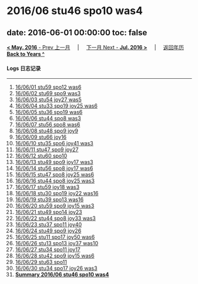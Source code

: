 # 2016/06 stu46 spo10 was4

date: 2016-06-01 00:00:00
toc: false
---
[**< May. 2016** - Prev 上一月](/lifelogs/2016/05/index.html) &nbsp; &nbsp; | &nbsp; &nbsp; [下一月 Next - **Jul. 2016 >**](/lifelogs/2016/07/index.html) &nbsp; &nbsp; |  &nbsp; &nbsp; [返回年历 **Back to Years ^**](/lifelogs/index.html)
<br/>
#### Logs 日志记录
---
1. [16/06/01 stu59 spo12 was6](/lifelogs/2016/06/d01.html)
2. [16/06/02 stu69 spo9 was3](/lifelogs/2016/06/d02.html)
3. [16/06/03 stu54 joy27 was5](/lifelogs/2016/06/d03.html)
4. [16/06/04 stu33 spo19 joy25 was6](/lifelogs/2016/06/d04.html)
5. [16/06/05 stu36 spo19 was6](/lifelogs/2016/06/d05.html)
6. [16/06/06 stu44 spo8 was3](/lifelogs/2016/06/d06.html)
7. [16/06/07 stu56 spo8 was6](/lifelogs/2016/06/d07.html)
8. [16/06/08 stu48 spo9 joy9](/lifelogs/2016/06/d08.html)
9. [16/06/09 stu66 joy16](/lifelogs/2016/06/d09.html)
10. [16/06/10 stu35 spo6 joy41 was3](/lifelogs/2016/06/d10.html)
11. [16/06/11 stu47 spo9 joy27](/lifelogs/2016/06/d11.html)
12. [16/06/12 stu60 spo10](/lifelogs/2016/06/d12.html)
13. [16/06/13 stu49 spo9 joy17 was3](/lifelogs/2016/06/d13.html)
14. [16/06/14 stu56 spo8 joy17 was6](/lifelogs/2016/06/d14.html)
15. [16/06/15 stu47 spo8 joy25 was6](/lifelogs/2016/06/d15.html)
16. [16/06/16 stu44 spo8 joy25 was3](/lifelogs/2016/06/d16.html)
17. [16/06/17 stu59 joy18 was3](/lifelogs/2016/06/d17.html)
18. [16/06/18 stu30 spo19 joy22 was16](/lifelogs/2016/06/d18.html)
19. [16/06/19 stu39 spo13 was16](/lifelogs/2016/06/d19.html)
20. [16/06/20 stu59 spo9 joy15 was3](/lifelogs/2016/06/d20.html)
21. [16/06/21 stu49 spo14 joy23](/lifelogs/2016/06/d21.html)
22. [16/06/22 stu44 spo8 joy33 was3](/lifelogs/2016/06/d22.html)
23. [16/06/23 stu37 spo11 joy40](/lifelogs/2016/06/d23.html)
24. [16/06/24 stu49 spo9 joy26](/lifelogs/2016/06/d24.html)
25. [16/06/25 stu11 spo17 joy50 was6](/lifelogs/2016/06/d25.html)
26. [16/06/26 stu13 spo13 joy37 was10](/lifelogs/2016/06/d26.html)
27. [16/06/27 stu34 spo11 joy17](/lifelogs/2016/06/d27.html)
28. [16/06/28 stu42 spo9 joy15 was6](/lifelogs/2016/06/d28.html)
29. [16/06/29 stu63 spo11](/lifelogs/2016/06/d29.html)
30. [16/06/30 stu34 spo17 joy26 was3](/lifelogs/2016/06/d30.html)
32. [**Summary 2016/06 stu46 spo10 was4**](/lifelogs/2016/06/time_stat.html)
